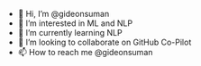 - 👋 Hi, I’m @gideonsuman
- 👀 I’m interested in ML and NLP
- 🌱 I’m currently learning NLP
- 💞️ I’m looking to collaborate on GitHub Co-Pilot
- 📫 How to reach me @gideonsuman

<!---
gideonsuman/gideonsuman is a ✨ special ✨ repository because its `README.md` (this file) appears on your GitHub profile.
You can click the Preview link to take a look at your changes.
--->
